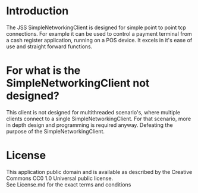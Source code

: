 # Introduction
The JSS SimpleNetworkingClient is designed for simple point to point tcp connections. For example it can be used to control a payment terminal from a cash register application, running on a POS device.
It excels in it's ease of use and straight forward functions.

# For what is the SimpleNetworkingClient not designed?
This client is not designed for multithreaded scenario's, where multiple clients connect to a single SimpleNetworkingClient.
For that scenario, more in depth design and programming is required anyway. Defeating the purpose of the SimpleNetworkingClient.

# License
This application public domain and is available as described by the Creative Commons CC0 1.0 Universal public license.<br/>
See License.md for the exact terms and conditions